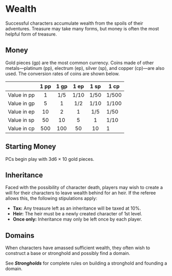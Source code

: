 # Wealth

Successful characters accumulate wealth from the spoils of their adventures. Treasure may take many forms, but money is often the most helpful form of treasure.

## Money

Gold pieces (gp) are the most common currency. Coins made of other metals—platinum (pp), electrum (ep), silver (sp), and copper (cp)—are also used. The conversion rates of coins are shown below.

|             | 1 pp | 1 gp | 1 ep | 1 sp | 1 cp  |
| :---------- | :--: | :--: | :--: | :--: | ----- |
| Value in pp |  1   | 1/5  | 1/10 | 1/50 | 1/500 |
| Value in gp |  5   |  1   | 1/2  | 1/10 | 1/100 |
| Value in ep |  10  |  2   |  1   | 1/5  | 1/50  |
| Value in sp |  50  |  10  |  5   |  1   | 1/10  |
| Value in cp | 500  | 100  |  50  |  10  | 1     |

## Starting Money

PCs begin play with 3d6 × 10 gold pieces.

## Inheritance

Faced with the possibility of character death, players may wish to create a will for their characters to leave wealth behind for an heir. If the referee allows this, the following stipulations apply:

- **Tax:** Any treasure left as an inheritance will be taxed at 10%.
- **Heir:** The heir must be a newly created character of 1st level.
- **Once only:** Inheritance may only be left once by each player.

## Domains

When characters have amassed sufficient wealth, they often wish to construct a base or stronghold and possibly find a domain.

See ***Strongholds*** for complete rules on building a stronghold and founding a domain.